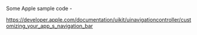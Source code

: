 Some Apple sample code -

https://developer.apple.com/documentation/uikit/uinavigationcontroller/customizing_your_app_s_navigation_bar
